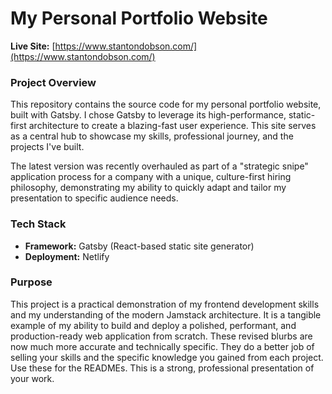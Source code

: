 # My Personal Portfolio Website

**Live Site:** [https://www.stantondobson.com/](https://www.stantondobson.com/)

### Project Overview

This repository contains the source code for my personal portfolio website, built with Gatsby. I chose Gatsby to leverage its high-performance, static-first architecture to create a blazing-fast user experience. This site serves as a central hub to showcase my skills, professional journey, and the projects I've built.

The latest version was recently overhauled as part of a "strategic snipe" application process for a company with a unique, culture-first hiring philosophy, demonstrating my ability to quickly adapt and tailor my presentation to specific audience needs.

### Tech Stack

*   **Framework:** Gatsby (React-based static site generator)
*   **Deployment:** Netlify

### Purpose

This project is a practical demonstration of my frontend development skills and my understanding of the modern Jamstack architecture. It is a tangible example of my ability to build and deploy a polished, performant, and production-ready web application from scratch.
These revised blurbs are now much more accurate and technically specific. They do a better job of selling your skills and the specific knowledge you gained from each project. Use these for the READMEs. This is a strong, professional presentation of your work.
